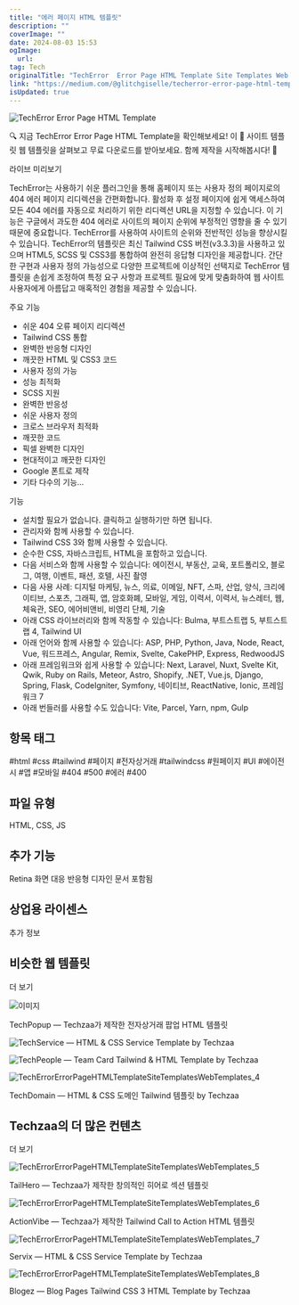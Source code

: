 ```yaml
---
title: "에러 페이지 HTML 템플릿"
description: ""
coverImage: ""
date: 2024-08-03 15:53
ogImage: 
  url: 
tag: Tech
originalTitle: "TechError  Error Page HTML Template Site Templates Web Templates"
link: "https://medium.com/@glitchgiselle/techerror-error-page-html-template-site-templates-web-templates-e41d73f70529"
isUpdated: true
---
```






![TechError Error Page HTML Template](/assets/img/TechErrorErrorPageHTMLTemplateSiteTemplatesWebTemplates_0.png)

🔍 지금 TechError Error Page HTML Template을 확인해보세요! 이 📁 사이트 템플릿 웹 템플릿을 살펴보고 무료 다운로드를 받아보세요. 함께 제작을 시작해봅시다! 🚀

라이브 미리보기

TechError는 사용하기 쉬운 플러그인을 통해 홈페이지 또는 사용자 정의 페이지로의 404 에러 페이지 리디렉션을 간편화합니다. 활성화 후 설정 페이지에 쉽게 액세스하여 모든 404 에러를 자동으로 처리하기 위한 리디렉션 URL을 지정할 수 있습니다. 이 기능은 구글에서 과도한 404 에러로 사이트의 페이지 순위에 부정적인 영향을 줄 수 있기 때문에 중요합니다. TechError를 사용하여 사이트의 순위와 전반적인 성능을 향상시킬 수 있습니다. TechError의 템플릿은 최신 Tailwind CSS 버전(v3.3.3)을 사용하고 있으며 HTML5, SCSS 및 CSS3를 통합하여 완전히 응답형 디자인을 제공합니다. 간단한 구현과 사용자 정의 가능성으로 다양한 프로젝트에 이상적인 선택지로 TechError 템플릿을 손쉽게 조정하여 특정 요구 사항과 프로젝트 필요에 맞게 맞춤화하여 웹 사이트 사용자에게 아름답고 매혹적인 경험을 제공할 수 있습니다.

<div class="content-ad"></div>

주요 기능

- 쉬운 404 오류 페이지 리디렉션
- Tailwind CSS 통합
- 완벽한 반응형 디자인
- 깨끗한 HTML 및 CSS3 코드
- 사용자 정의 가능
- 성능 최적화
- SCSS 지원
- 완벽한 반응성
- 쉬운 사용자 정의
- 크로스 브라우저 최적화
- 깨끗한 코드
- 픽셀 완벽한 디자인
- 현대적이고 깨끗한 디자인
- Google 폰트로 제작
- 기타 다수의 기능…

기능

- 설치할 필요가 없습니다. 클릭하고 실행하기만 하면 됩니다.
- 관리자와 함께 사용할 수 있습니다.
- Tailwind CSS 3와 함께 사용할 수 있습니다.
- 순수한 CSS, 자바스크립트, HTML을 포함하고 있습니다.
- 다음 서비스와 함께 사용할 수 있습니다: 에이전시, 부동산, 교육, 포트폴리오, 블로그, 여행, 이벤트, 패션, 호텔, 사진 촬영
- 다음 사용 사례: 디지털 마케팅, 뉴스, 의료, 이메일, NFT, 스파, 산업, 양식, 크리에이티브, 스포츠, 그래픽, 앱, 암호화폐, 모바일, 게임, 이력서, 이력서, 뉴스레터, 웹, 체육관, SEO, 에어비앤비, 비영리 단체, 기술
- 아래 CSS 라이브러리와 함께 작동할 수 있습니다: Bulma, 부트스트랩 5, 부트스트랩 4, Tailwind UI
- 아래 언어와 함께 사용할 수 있습니다: ASP, PHP, Python, Java, Node, React, Vue, 워드프레스, Angular, Remix, Svelte, CakePHP, Express, RedwoodJS
- 아래 프레임워크와 쉽게 사용할 수 있습니다: Next, Laravel, Nuxt, Svelte Kit, Qwik, Ruby on Rails, Meteor, Astro, Shopify, .NET, Vue.js, Django, Spring, Flask, CodeIgniter, Symfony, 네이티브, ReactNative, Ionic, 프레임워크 7
- 아래 번들러를 사용할 수도 있습니다: Vite, Parcel, Yarn, npm, Gulp

<div class="content-ad"></div>

## 항목 태그

#html #css #tailwind #페이지 #전자상거래 #tailwindcss #원페이지 #UI #에이전시 #앱 #모바일 #404 #500 #에러 #400

## 파일 유형

HTML, CSS, JS

<div class="content-ad"></div>

## 추가 기능

Retina 화면 대응
반응형 디자인
문서 포함됨

## 상업용 라이센스

추가 정보

<div class="content-ad"></div>

## 비슷한 웹 템플릿

더 보기

![이미지](/assets/img/TechErrorErrorPageHTMLTemplateSiteTemplatesWebTemplates_1.png)

TechPopup — Techzaa가 제작한 전자상거래 팝업 HTML 템플릿

<div class="content-ad"></div>

![TechService — HTML & CSS Service Template by Techzaa](/assets/img/TechErrorErrorPageHTMLTemplateSiteTemplatesWebTemplates_2.png)

![TechPeople — Team Card Tailwind & HTML Template by Techzaa](/assets/img/TechErrorErrorPageHTMLTemplateSiteTemplatesWebTemplates_3.png)

<div class="content-ad"></div>

![TechErrorErrorPageHTMLTemplateSiteTemplatesWebTemplates_4](/assets/img/TechErrorErrorPageHTMLTemplateSiteTemplatesWebTemplates_4.png)

TechDomain — HTML & CSS 도메인 Tailwind 템플릿 by Techzaa

## Techzaa의 더 많은 컨텐츠

더 보기

<div class="content-ad"></div>

![TechErrorErrorPageHTMLTemplateSiteTemplatesWebTemplates_5](/assets/img/TechErrorErrorPageHTMLTemplateSiteTemplatesWebTemplates_5.png)

TailHero — Techzaa가 제작한 창의적인 히어로 섹션 템플릿

![TechErrorErrorPageHTMLTemplateSiteTemplatesWebTemplates_6](/assets/img/TechErrorErrorPageHTMLTemplateSiteTemplatesWebTemplates_6.png)

ActionVibe — Techzaa가 제작한 Tailwind Call to Action HTML 템플릿

<div class="content-ad"></div>

![TechErrorErrorPageHTMLTemplateSiteTemplatesWebTemplates_7](/assets/img/TechErrorErrorPageHTMLTemplateSiteTemplatesWebTemplates_7.png)

Servix — HTML & CSS Service Template by Techzaa

![TechErrorErrorPageHTMLTemplateSiteTemplatesWebTemplates_8](/assets/img/TechErrorErrorPageHTMLTemplateSiteTemplatesWebTemplates_8.png)

Blogez — Blog Pages Tailwind CSS 3 HTML Template by Techzaa
